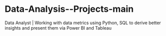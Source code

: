 # Data-Analysis--Projects-main
Data Analyst | Working with data metrics using Python, SQL to derive better insights and present them via Power BI and Tableau
